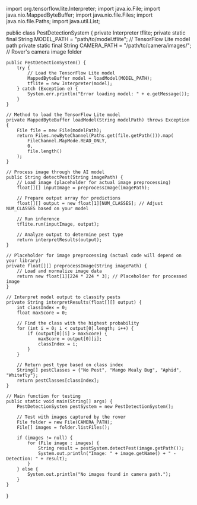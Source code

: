 import org.tensorflow.lite.Interpreter;
import java.io.File;
import java.nio.MappedByteBuffer;
import java.nio.file.Files;
import java.nio.file.Paths;
import java.util.List;

public class PestDetectionSystem {
    private Interpreter tflite;
    private static final String MODEL_PATH = "path/to/model.tflite"; // TensorFlow Lite model path
    private static final String CAMERA_PATH = "/path/to/camera/images/"; // Rover's camera image folder

    public PestDetectionSystem() {
        try {
            // Load the TensorFlow Lite model
            MappedByteBuffer model = loadModel(MODEL_PATH);
            tflite = new Interpreter(model);
        } catch (Exception e) {
            System.err.println("Error loading model: " + e.getMessage());
        }
    }

    // Method to load the TensorFlow Lite model
    private MappedByteBuffer loadModel(String modelPath) throws Exception {
        File file = new File(modelPath);
        return Files.newByteChannel(Paths.get(file.getPath())).map(
            FileChannel.MapMode.READ_ONLY,
            0,
            file.length()
        );
    }

    // Process image through the AI model
    public String detectPest(String imagePath) {
        // Load image (placeholder for actual image preprocessing)
        float[][] inputImage = preprocessImage(imagePath);

        // Prepare output array for predictions
        float[][] output = new float[1][NUM_CLASSES]; // Adjust NUM_CLASSES based on your model

        // Run inference
        tflite.run(inputImage, output);

        // Analyze output to determine pest type
        return interpretResults(output);
    }

    // Placeholder for image preprocessing (actual code will depend on your library)
    private float[][] preprocessImage(String imagePath) {
        // Load and normalize image data
        return new float[1][224 * 224 * 3]; // Placeholder for processed image
    }

    // Interpret model output to classify pests
    private String interpretResults(float[][] output) {
        int classIndex = 0;
        float maxScore = 0;

        // Find the class with the highest probability
        for (int i = 0; i < output[0].length; i++) {
            if (output[0][i] > maxScore) {
                maxScore = output[0][i];
                classIndex = i;
            }
        }

        // Return pest type based on class index
        String[] pestClasses = {"No Pest", "Mango Mealy Bug", "Aphid", "Whitefly"};
        return pestClasses[classIndex];
    }

    // Main function for testing
    public static void main(String[] args) {
        PestDetectionSystem pestSystem = new PestDetectionSystem();

        // Test with images captured by the rover
        File folder = new File(CAMERA_PATH);
        File[] images = folder.listFiles();

        if (images != null) {
            for (File image : images) {
                String result = pestSystem.detectPest(image.getPath());
                System.out.println("Image: " + image.getName() + " - Detection: " + result);
            }
        } else {
            System.out.println("No images found in camera path.");
        }
    }
}
